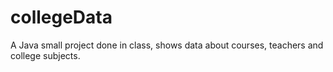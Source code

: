 # collegeData
A Java small project done in class, shows data about courses, teachers and college subjects.
